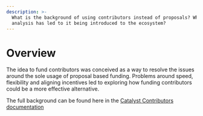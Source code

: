 ```yaml
---
description: >-
  What is the background of using contributors instead of proposals? What
  analysis has led to it being introduced to the ecosystem?
---
```


# Overview

The idea to fund contributors was conceived as a way to resolve the issues around the sole usage of proposal based funding. Problems around speed, flexibility and aligning incentives led to exploring how funding contributors could be a more effective alternative.



The full background can be found here in the [Catalyst Contributors documentation](https://catalyst-swarm.gitbook.io/catalyst-contributors/)
